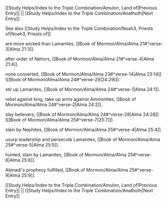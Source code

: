 [[Study Helps/Index to the Triple Combination/Amulon, Land of|Previous Entry]]  ||  [[Study Helps/Index to the Triple Combination/Anathoth|Next Entry]]

 See also [[Study Helps/Index to the Triple Combination/Noah3, Priests of|Noah3, Priests of]]

 are more wicked than Lamanites, [[Book of Mormon/Alma/Alma 21#^verse-3|Alma 21:3]].

 after order of Nehors, [[Book of Mormon/Alma/Alma 21#^verse-4|Alma 21:4]].

 none converted, [[Book of Mormon/Alma/Alma 23#^verse-14|Alma 23:14]] ([[Book of Mormon/Alma/Alma 24#^verse-29|24:29]]).

 stir up Lamanites, [[Book of Mormon/Alma/Alma 24#^verse-1|Alma 24:1]].

 rebel against king, take up arms against Ammonites, [[Book of Mormon/Alma/Alma 24#^verse-2|Alma 24:2]].

 slay believers, [[Book of Mormon/Alma/Alma 24#^verse-28|Alma 24:28]] ([[Book of Mormon/Alma/Alma 25#^verse-7|25:7]]).

 slain by Nephites, [[Book of Mormon/Alma/Alma 25#^verse-4|Alma 25:4]].

 usurp leadership and persecute Lamanites, [[Book of Mormon/Alma/Alma 25#^verse-5|Alma 25:5]].

 hunted, slain by Lamanites, [[Book of Mormon/Alma/Alma 25#^verse-8|Alma 25:8]].

 Abinadi's prophecy fulfilled, [[Book of Mormon/Alma/Alma 25#^verse-9|Alma 25:9]].

[[Study Helps/Index to the Triple Combination/Amulon, Land of|Previous Entry]]  ||  [[Study Helps/Index to the Triple Combination/Anathoth|Next Entry]]